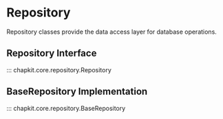 # Repository

Repository classes provide the data access layer for database operations.

## Repository Interface

::: chapkit.core.repository.Repository

## BaseRepository Implementation

::: chapkit.core.repository.BaseRepository
